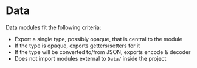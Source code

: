 # Data

Data modules fit the following criteria:

* Export a single type, possibly opaque, that is central to the module
* If the type is opaque, exports getters/setters for it
* If the type will be converted to/from JSON, exports encode & decoder
* Does not import modules external to `Data/` inside the project
